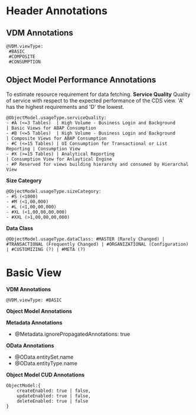# Header Annotations
## VDM Annotations
```
@VDM.viewType:
 #BASIC
 #COMPOSITE
 #CONSUMPTION
```
## Object Model Performance Annotations
To estimate resource requirement for data fetching.
**Service Quality**
Quality of service with respect to the expected performance of the CDS view. 'A' has the highest requirements and 'D' the lowest. 
```
@ObjectModel.usageType.serviceQuality: 
- #A (<=3 Tables)  | High Volume - Business Login and Background        | Basic Views for ABAP Consumption
- #B (<=5 Tables)  | High Volume - Business Login and Background        | Composite Views for ABAP Consumption
- #C (<=15 Tables) | UI Consumption for Transactional or List Reporting | Consumption View 
- #X (>=15 Tables) | Analytical Reporting                               | Consumption View for Anlaytical Engine
- #P Reserved for views building hierarchy and consumed by Hierarchal View
```
**Size Category**
```
@ObjectModel.usageType.sizeCategory: 
- #S (<1000)
- #M (<1,00,000)
- #L (<1,00,00,000)
- #XL (<1,00,00,00,000)
- #XXL (>1,00,00,00,000) 
```
**Data Class**
```
@ObjectModel.usageType.dataClass: #MASTER (Rarely Changed) | #TRANSACTIONAL (Frequently Changed) | #ORGANIZATIONAL (Configuration) | #CUSTOMIZING (?) | #META (?) 
```


# Basic View
**VDM Annotations**
```
@VDM.viewType: #BASIC
```
**Object Model   Annotations**


**Metadata Annotations**
- @Metadata.ignorePropagatedAnnotations: true

**OData Annotations**
- @OData.entitySet.name
- @OData.entityType.name

**Object Model CUD Annotations**
```
ObjectModel:{
    createEnabled: true | false, 
    updateEnabled: true | false, 
    deleteEnabled: true | false
}
```
